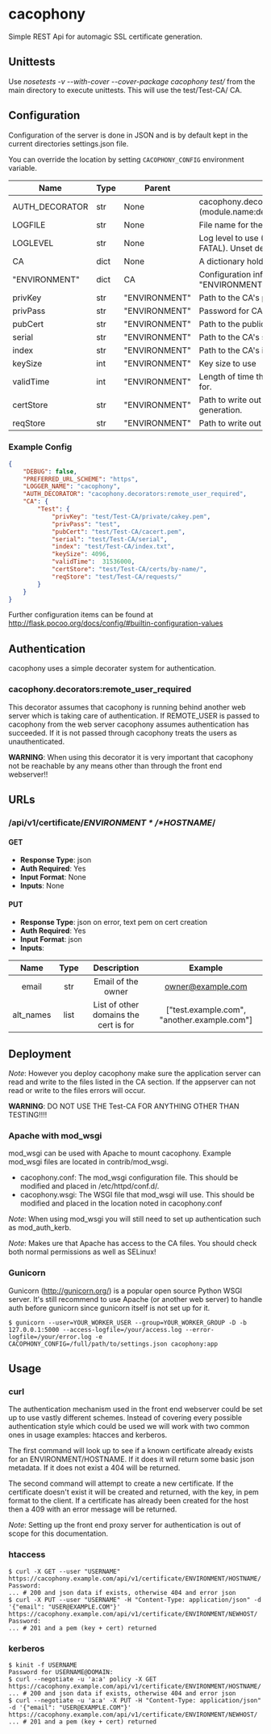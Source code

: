 # cacophony
Simple REST Api for automagic SSL certificate generation.


## Unittests
Use *nosetests -v --with-cover --cover-package cacophony test/* from the main directory to execute unittests. This will use the test/Test-CA/ CA.

## Configuration
Configuration of the server is done in JSON and is by default kept in the current directories settings.json file.

You can override the location by setting `CACOPHONY_CONFIG` environment variable.

| Name            | Type | Parent        | Value                                                               |
|-----------------|------|---------------|---------------------------------------------------------------------|
| AUTH\_DECORATOR | str  | None          | cacophony.decorators:remote\_user\_required (module.name:decorator) |
| LOGFILE         | str  | None          | File name for the application level log                             |
| LOGLEVEL        | str  | None          | Log level to use (DEBUG, INFO, WARN, FATAL). Unset defaults to INFO |
| CA              | dict | None          | A dictionary holding CA configuration data                          |
| "ENVIRONMENT"   | dict | CA            | Configuration info for the CA to be used in "ENVIRONMENT"           |
| privKey         | str  | "ENVIRONMENT" | Path to the CA's private key.                                       |
| privPass        | str  | "ENVIRONMENT" | Password for CA.                                                    |
| pubCert         | str  | "ENVIRONMENT" | Path to the public cert.                                            |
| serial          | str  | "ENVIRONMENT" | Path to the CA's serial file.                                       |
| index           | str  | "ENVIRONMENT" | Path to the CA's index file.                                        |
| keySize         | int  | "ENVIRONMENT" | Key size to use                                                     |
| validTime       | int  | "ENVIRONMENT" | Length of time the certificates will be valid for.                  |
| certStore       | str  | "ENVIRONMENT" | Path to write out certificates after generation.                    |
| reqStore        | str  | "ENVIRONMENT" | Path to write out requests after generation.                        |


### Example Config
```json
{
    "DEBUG": false,
    "PREFERRED_URL_SCHEME": "https",
    "LOGGER_NAME": "cacophony",
    "AUTH_DECORATOR": "cacophony.decorators:remote_user_required",
    "CA": {        
        "Test": { 
            "privKey": "test/Test-CA/private/cakey.pem",
            "privPass": "test",
            "pubCert": "test/Test-CA/cacert.pem",
            "serial": "test/Test-CA/serial",
            "index": "test/Test-CA/index.txt",
            "keySize": 4096,
            "validTime":  31536000,
            "certStore": "test/Test-CA/certs/by-name/",
            "reqStore": "test/Test-CA/requests/"
        }
    }
}
```

Further configuration items can be found at http://flask.pocoo.org/docs/config/#builtin-configuration-values

## Authentication
cacophony uses a simple decorater system for authentication.

### cacophony.decorators:remote\_user\_required
This decorator assumes that cacophony is running behind another web server which is taking care of authentication. If REMOTE\_USER is passed to cacophony from the web server cacophony assumes authentication has succeeded. If it is not passed through cacophony treats the users as unauthenticated.

**WARNING**: When using this decorator it is very important that cacophony not be reachable by any means other than through the front end webserver!!


## URLs
### /api/v1/certificate/*$ENVIRONMENT*/*$HOSTNAME*/

#### GET
* **Response Type**: json
* **Auth Required**: Yes
* **Input Format**: None
* **Inputs**: None


#### PUT
* **Response Type**: json on error, text pem on cert creation
* **Auth Required**: Yes
* **Input Format**: json
* **Inputs**:

| Name       | Type | Description                           | Example                                     |
| :--------: | :--: | :-----------------------------------: | :-----------------------------------------: |
| email      | str  | Email of the owner                    | owner@example.com                           |
| alt\_names | list | List of other domains the cert is for | ["test.example.com", "another.example.com"] |

## Deployment

*Note*: However you deploy cacophony make sure the application server can read and write to the files listed in the CA section. If the appserver can not read or write to the files errors will occur.

**WARNING**: DO NOT USE THE Test-CA FOR ANYTHING OTHER THAN TESTING!!!!

### Apache with mod\_wsgi
mod_wsgi can be used with Apache to mount cacophony. Example mod_wsgi files are located in contrib/mod_wsgi.

* cacophony.conf: The mod_wsgi configuration file. This should be modified and placed in /etc/httpd/conf.d/.
* cacophony.wsgi: The WSGI file that mod_wsgi will use. This should be modified and placed in the location noted in cacophony.conf

*Note*: When using mod_wsgi you will still need to set up authentication such as mod_auth_kerb.

*Note*: Makes ure that Apache has access to the CA files. You should check both normal permissions as well as SELinux!

### Gunicorn
Gunicorn (http://gunicorn.org/) is a popular open source Python WSGI server. It's still recommend to use Apache (or another web server) to handle auth before gunicorn since gunicorn itself is not set up for it.

```
$ gunicorn --user=YOUR_WORKER_USER --group=YOUR_WORKER_GROUP -D -b 127.0.0.1:5000 --access-logfile=/your/access.log --error-logfile=/your/error.log -e CACOPHONY_CONFIG=/full/path/to/settings.json cacophony:app
```

## Usage

### curl
The authentication mechanism used in the front end webserver could be set up to use vastly different schemes. Instead of covering every possible authentication style which could be used we will work with two common ones in usage examples: htacces and kerberos.

The first command will look up to see if a known certificate already exists for an ENVIRONMENT/HOSTNAME. If it does it will return some basic json metadata. If it does not exist a 404 will be returned.

The second command will attempt to create a new certificate. If the certificate doesn't exist it will be created and returned, with the key, in pem format to the client. If a certificate has already been created for the host then a 409 with an error message will be returned.

*Note*: Setting up the front end proxy server for authentication is out of scope for this documentation.

### htaccess
```
$ curl -X GET --user "USERNAME" https://cacophony.example.com/api/v1/certificate/ENVIRONMENT/HOSTNAME/
Password:
... # 200 and json data if exists, otherwise 404 and error json
$ curl -X PUT --user "USERNAME" -H "Content-Type: application/json" -d '{"email": "USER@EXAMPLE.COM"}' https://cacophony.example.com/api/v1/certificate/ENVIRONMENT/NEWHOST/
Password:
... # 201 and a pem (key + cert) returned
```

### kerberos
```
$ kinit -f USERNAME
Password for USERNAME@DOMAIN:
$ curl --negotiate -u 'a:a' policy -X GET https://cacophony.example.com/api/v1/certificate/ENVIRONMENT/HOSTNAME/
... # 200 and json data if exists, otherwise 404 and error json
$ curl --negotiate -u 'a:a' -X PUT -H "Content-Type: application/json" -d '{"email": "USER@EXAMPLE.COM"}' https://cacophony.example.com/api/v1/certificate/ENVIRONMENT/NEWHOST/
... # 201 and a pem (key + cert) returned
```
